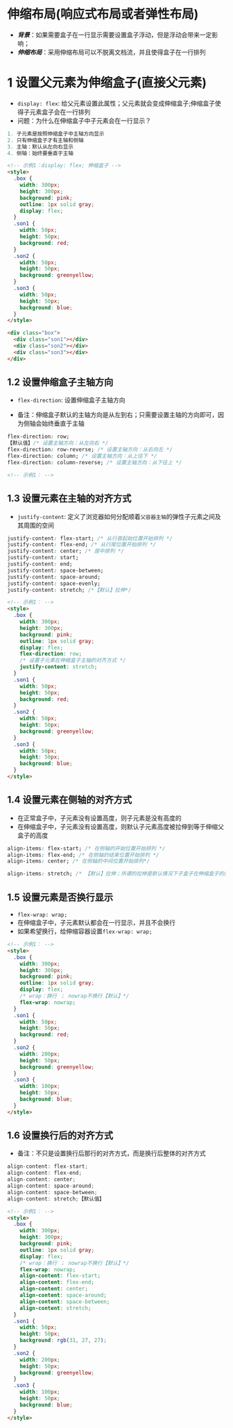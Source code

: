 # 伸缩布局(响应式布局或者弹性布局)

- **_背景_**：如果需要盒子在一行显示需要设置盒子浮动，但是浮动会带来一定影响；
- **_伸缩布局_**：采用伸缩布局可以不脱离文档流，并且使得盒子在一行排列

# 1 设置父元素为伸缩盒子(直接父元素)

- `display: flex`: 给父元素设置此属性；父元素就会变成伸缩盒子;伸缩盒子使得子元素盒子会在一行排列
- 问题：为什么在伸缩盒子中子元素会在一行显示？

```js
1. 子元素是按照伸缩盒子中主轴方向显示
2. 只有伸缩盒子才有主轴和侧轴
3. 主轴：默认从左向右显示
4. 侧轴：始终要垂直于主轴
```

```html
<!-- 示例1：display: flex; 伸缩盒子 -->
<style>
  .box {
    width: 300px;
    height: 300px;
    background: pink;
    outline: 1px solid gray;
    display: flex;
  }
  .son1 {
    width: 50px;
    height: 50px;
    background: red;
  }
  .son2 {
    width: 50px;
    height: 50px;
    background: greenyellow;
  }
  .son3 {
    width: 50px;
    height: 50px;
    background: blue;
  }
</style>

<div class="box">
  <div class="son1"></div>
  <div class="son2"></div>
  <div class="son3"></div>
</div>
```

## 1.2 设置伸缩盒子主轴方向

- `flex-direction`: 设置伸缩盒子主轴方向

* 备注：伸缩盒子默认的主轴方向是从左到右；只需要设置主轴的方向即可，因为侧轴会始终垂直于主轴

```css
flex-direction: row;
【默认值】/* 设置主轴方向：从左向右 */
flex-direction: row-reverse; /* 设置主轴方向：从右向左 */
flex-direction: column; /* 设置主轴方向：从上往下 */
flex-direction: column-reverse; /* 设置主轴方向：从下往上 */
```

```html
<!-- 示例1： -->
```

## 1.3 设置元素在主轴的对齐方式

- `justify-content`: 定义了浏览器如何分配顺着`父容器主轴`的弹性子元素之间及其周围的空间

```css
justify-content: flex-start; /* 从行首起始位置开始排列 */
justify-content: flex-end; /* 从行尾位置开始排列 */
justify-content: center; /* 居中排列 */
justify-content: start;
justify-content: end;
justify-content: space-between;
justify-content: space-around;
justify-content: space-evenly;
justify-content: stretch; /*【默认】拉伸*/
```

```html
<!-- 示例1： -->
<style>
  .box {
    width: 300px;
    height: 300px;
    background: pink;
    outline: 1px solid gray;
    display: flex;
    flex-direction: row;
    /* 设置子元素在伸缩盒子主轴的对齐方式 */
    justify-content: stretch;
  }
  .son1 {
    width: 50px;
    height: 50px;
    background: red;
  }
  .son2 {
    width: 50px;
    height: 50px;
    background: greenyellow;
  }
  .son3 {
    width: 50px;
    height: 50px;
    background: blue;
  }
</style>
```

## 1.4 设置元素在侧轴的对齐方式

- 在正常盒子中，子元素没有设置高度，则子元素是没有高度的
- 在伸缩盒子中，子元素没有设置高度，则默认子元素高度被拉伸到等于伸缩父盒子的高度

```css
align-items: flex-start; /* 在侧轴的开始位置开始排列 */
align-items: flex-end; /* 在侧轴的结束位置开始排列 */
align-items: center; /* 在侧轴的中间位置开始排列*/

align-items: stretch; /* 【默认】拉伸；所谓的拉伸是默认情况下子盒子在伸缩盒子的垂直方向高度等于父盒子高度*/
```

## 1.5 设置元素是否换行显示

- `flex-wrap: wrap;`
- 在伸缩盒子中，子元素默认都会在一行显示，并且不会换行
- 如果希望换行，给伸缩容器设置`flex-wrap: wrap;`

```html
<!-- 示例1： -->
<style>
  .box {
    width: 300px;
    height: 300px;
    background: pink;
    outline: 1px solid gray;
    display: flex;
    /* wrap：换行 ； nowrap不换行【默认】*/
    flex-wrap: nowrap;
  }
  .son1 {
    width: 50px;
    height: 50px;
    background: red;
  }
  .son2 {
    width: 200px;
    height: 50px;
    background: greenyellow;
  }
  .son3 {
    width: 100px;
    height: 50px;
    background: blue;
  }
</style>
```

## 1.6 设置换行后的对齐方式

- 备注：不只是设置换行后那行的对齐方式，而是换行后整体的对齐方式

```js
align-content: flex-start;
align-content: flex-end;
align-content: center;
align-content: space-around;
align-content: space-between;
align-content: stretch;【默认值】
```

```html
<!-- 示例1： -->
<style>
  .box {
    width: 300px;
    height: 300px;
    background: pink;
    outline: 1px solid gray;
    display: flex;
    /* wrap：换行 ； nowrap不换行【默认】*/
    flex-wrap: nowrap;
    align-content: flex-start;
    align-content: flex-end;
    align-content: center;
    align-content: space-around;
    align-content: space-between;
    align-content: stretch;
  }
  .son1 {
    width: 50px;
    height: 50px;
    background: rgb(31, 27, 27);
  }
  .son2 {
    width: 200px;
    height: 50px;
    background: greenyellow;
  }
  .son3 {
    width: 100px;
    height: 50px;
    background: blue;
  }
</style>
```
